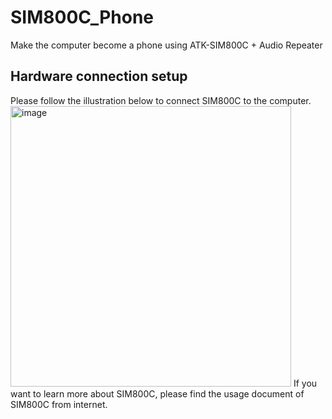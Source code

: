 # SIM800C_Phone
Make the computer become a phone using ATK-SIM800C + Audio Repeater


## Hardware connection setup
Please follow the illustration below to connect SIM800C to the computer.
<img width="449" alt="image" src="https://user-images.githubusercontent.com/43085343/182063712-eaf90801-f020-447b-a342-51268ef627e2.png">
If you want to learn more about SIM800C, please find the usage document of SIM800C from internet.

